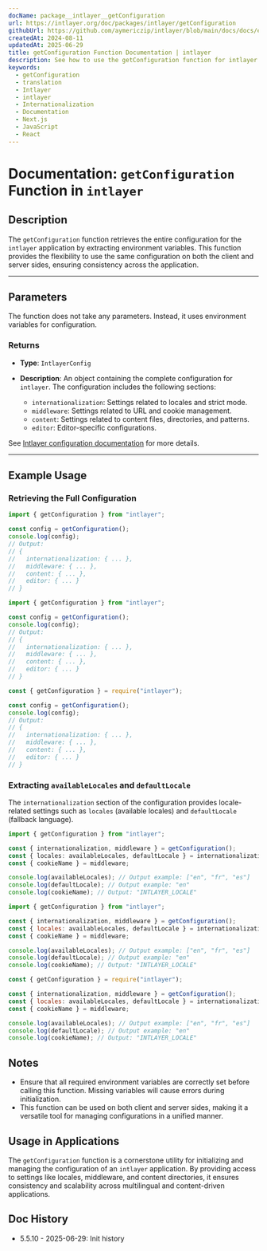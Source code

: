 ```yaml
---
docName: package__intlayer__getConfiguration
url: https://intlayer.org/doc/packages/intlayer/getConfiguration
githubUrl: https://github.com/aymericzip/intlayer/blob/main/docs/docs/en/packages/intlayer/getConfiguration.md
createdAt: 2024-08-11
updatedAt: 2025-06-29
title: getConfiguration Function Documentation | intlayer
description: See how to use the getConfiguration function for intlayer package
keywords:
  - getConfiguration
  - translation
  - Intlayer
  - intlayer
  - Internationalization
  - Documentation
  - Next.js
  - JavaScript
  - React
---
```


# Documentation: `getConfiguration` Function in `intlayer`

## Description

The `getConfiguration` function retrieves the entire configuration for the `intlayer` application by extracting environment variables. This function provides the flexibility to use the same configuration on both the client and server sides, ensuring consistency across the application.

---

## Parameters

The function does not take any parameters. Instead, it uses environment variables for configuration.

### Returns

- **Type**: `IntlayerConfig`
- **Description**: An object containing the complete configuration for `intlayer`. The configuration includes the following sections:

  - `internationalization`: Settings related to locales and strict mode.
  - `middleware`: Settings related to URL and cookie management.
  - `content`: Settings related to content files, directories, and patterns.
  - `editor`: Editor-specific configurations.

See [Intlayer configuration documentation](https://github.com/aymericzip/intlayer/blob/main/docs/docs/en/configuration.md) for more details.

---

## Example Usage

### Retrieving the Full Configuration

```typescript codeFormat="typescript"
import { getConfiguration } from "intlayer";

const config = getConfiguration();
console.log(config);
// Output:
// {
//   internationalization: { ... },
//   middleware: { ... },
//   content: { ... },
//   editor: { ... }
// }
```

```javascript codeFormat="esm"
import { getConfiguration } from "intlayer";

const config = getConfiguration();
console.log(config);
// Output:
// {
//   internationalization: { ... },
//   middleware: { ... },
//   content: { ... },
//   editor: { ... }
// }
```

```javascript codeFormat="commonjs"
const { getConfiguration } = require("intlayer");

const config = getConfiguration();
console.log(config);
// Output:
// {
//   internationalization: { ... },
//   middleware: { ... },
//   content: { ... },
//   editor: { ... }
// }
```

### Extracting `availableLocales` and `defaultLocale`

The `internationalization` section of the configuration provides locale-related settings such as `locales` (available locales) and `defaultLocale` (fallback language).

```typescript codeFormat="typescript"
import { getConfiguration } from "intlayer";

const { internationalization, middleware } = getConfiguration();
const { locales: availableLocales, defaultLocale } = internationalization;
const { cookieName } = middleware;

console.log(availableLocales); // Output example: ["en", "fr", "es"]
console.log(defaultLocale); // Output example: "en"
console.log(cookieName); // Output: "INTLAYER_LOCALE"
```

```javascript codeFormat="esm"
import { getConfiguration } from "intlayer";

const { internationalization, middleware } = getConfiguration();
const { locales: availableLocales, defaultLocale } = internationalization;
const { cookieName } = middleware;

console.log(availableLocales); // Output example: ["en", "fr", "es"]
console.log(defaultLocale); // Output example: "en"
console.log(cookieName); // Output: "INTLAYER_LOCALE"
```

```javascript codeFormat="commonjs"
const { getConfiguration } = require("intlayer");

const { internationalization, middleware } = getConfiguration();
const { locales: availableLocales, defaultLocale } = internationalization;
const { cookieName } = middleware;

console.log(availableLocales); // Output example: ["en", "fr", "es"]
console.log(defaultLocale); // Output example: "en"
console.log(cookieName); // Output: "INTLAYER_LOCALE"
```

## Notes

- Ensure that all required environment variables are correctly set before calling this function. Missing variables will cause errors during initialization.
- This function can be used on both client and server sides, making it a versatile tool for managing configurations in a unified manner.

## Usage in Applications

The `getConfiguration` function is a cornerstone utility for initializing and managing the configuration of an `intlayer` application. By providing access to settings like locales, middleware, and content directories, it ensures consistency and scalability across multilingual and content-driven applications.

## Doc History

- 5.5.10 - 2025-06-29: Init history
